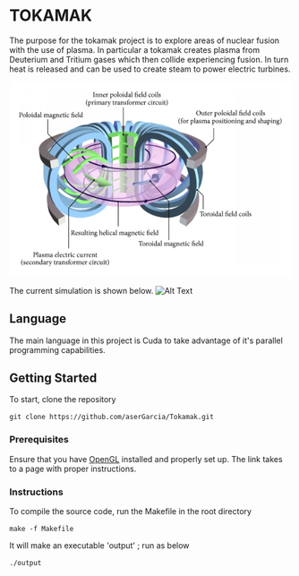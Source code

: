 # TOKAMAK

The purpose for the tokamak project is to explore areas of nuclear fusion with the use of plasma.
In particular a tokamak creates plasma from Deuterium and Tritium gases which then collide
experiencing fusion. In turn heat is released and can be used to create steam to power electric turbines.

![Tokamak Diagram](/assets/tokamak.jpg "Tokamak Diagram")

The current simulation is shown below.
![Alt Text](/assets/noTraceNoCollision.gif)

## Language
The main language in this project is Cuda to take advantage of it's parallel programming capabilities.

## Getting Started
To start, clone the repository
```
git clone https://github.com/aserGarcia/Tokamak.git
```

### Prerequisites

Ensure that you have [OpenGL](http://www.prinmath.com/csci5229/misc/install.html) installed and properly set up. The link takes to a page with proper instructions.

### Instructions
To compile the source code, run the Makefile in the root directory
```
make -f Makefile
```
It will make an executable 'output' ; run as below
```
./output
```